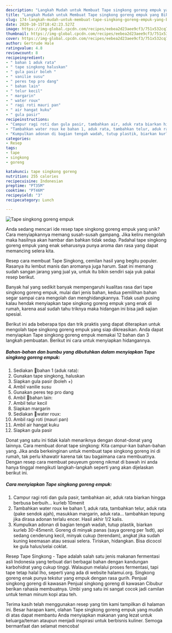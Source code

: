 ```yaml
---
description: "Langkah Mudah untuk Membuat Tape singkong goreng empuk yang Bikin Ngiler"
title: "Langkah Mudah untuk Membuat Tape singkong goreng empuk yang Bikin Ngiler"
slug: 174-langkah-mudah-untuk-membuat-tape-singkong-goreng-empuk-yang-bikin-ngiler
date: 2020-10-15T18:42:23.527Z
image: https://img-global.cpcdn.com/recipes/eebea2d23aee9cf3/751x532cq70/tape-singkong-goreng-empuk-foto-resep-utama.jpg
thumbnail: https://img-global.cpcdn.com/recipes/eebea2d23aee9cf3/751x532cq70/tape-singkong-goreng-empuk-foto-resep-utama.jpg
cover: https://img-global.cpcdn.com/recipes/eebea2d23aee9cf3/751x532cq70/tape-singkong-goreng-empuk-foto-resep-utama.jpg
author: Gertrude Hale
ratingvalue: 4.8
reviewcount: 8
recipeingredient:
- " bahan 1 aduk rata"
- " tape singkong haluskan"
- " gula pasir boleh "
- " vanilie susu"
- " peres tep pro dang"
- " bahan lain"
- " telur kecil"
- " margarin"
- " water roux"
- " ragi roti mauri pan"
- " air hangat kuku"
- " gula pasir"
recipeinstructions:
- "Campur ragi roti dan gula pasir, tambahkan air, aduk rata biarkan hingga berbusa berbuih... kurleb 10menit"
- "Tambahkan water roux ke bahan 1, aduk rata, tambahkan telur, aduk rata (pake sendok ajah), masukkan margarin, aduk rata... tambahkan tepung jika dirasa adonan terlalu encer. Hasil akhir 1/2 kalis."
- "Kumpulkan adonan di bagian tengah wadah, tutup plastik, biarkan kurleb 30-45menit. Goreng di minyak panas (saya goreng per 1sdt), api sedang cenderung kecil, minyak cukup (terendam), angkat jika sudah kuning keemasan atau sesuai selera. Tiriskan, hidangkan. Bisa dicocol ke gula halus/selai coklat."
categories:
- Resep
tags:
- tape
- singkong
- goreng

katakunci: tape singkong goreng 
nutrition: 255 calories
recipecuisine: Indonesian
preptime: "PT35M"
cooktime: "PT46M"
recipeyield: "3"
recipecategory: Lunch

---
```



![Tape singkong goreng empuk](https://img-global.cpcdn.com/recipes/eebea2d23aee9cf3/751x532cq70/tape-singkong-goreng-empuk-foto-resep-utama.jpg)

Anda sedang mencari ide resep tape singkong goreng empuk yang unik? Cara menyiapkannya memang susah-susah gampang. Jika keliru mengolah maka hasilnya akan hambar dan bahkan tidak sedap. Padahal tape singkong goreng empuk yang enak seharusnya punya aroma dan rasa yang dapat memancing selera kita.

Resep cara membuat Tape Singkong, cemilan hasil yang begitu populer. Rasanya itu lembut manis dan aromanya juga harum. Saat ini memang sudah sangan jarang yang jual ya, untuk itu bikin sendiri saja yuk pakai resep berikut.

Banyak hal yang sedikit banyak mempengaruhi kualitas rasa dari tape singkong goreng empuk, mulai dari jenis bahan, kedua pemilihan bahan segar sampai cara mengolah dan menghidangkannya. Tidak usah pusing kalau hendak menyiapkan tape singkong goreng empuk yang enak di rumah, karena asal sudah tahu triknya maka hidangan ini bisa jadi sajian spesial.


Berikut ini ada beberapa tips dan trik praktis yang dapat diterapkan untuk mengolah tape singkong goreng empuk yang siap dikreasikan. Anda dapat menyiapkan Tape singkong goreng empuk memakai 12 bahan dan 3 langkah pembuatan. Berikut ini cara untuk menyiapkan hidangannya.

<!--inarticleads1-->

##### Bahan-bahan dan bumbu yang dibutuhkan dalam menyiapkan Tape singkong goreng empuk:

1. Sediakan  🌼bahan 1 (aduk rata):
1. Gunakan  tape singkong, haluskan
1. Siapkan  gula pasir (boleh +)
1. Ambil  vanilie susu
1. Gunakan  peres tep pro dang
1. Ambil  🌼bahan lain:
1. Ambil  telur kecil
1. Siapkan  margarin
1. Sediakan  🌼water roux:
1. Ambil  ragi roti (mauri pan)
1. Ambil  air hangat kuku
1. Siapkan  gula pasir


Donat yang satu ini tidak kalah menariknya dengan donat-donat yang lainnya. Cara membuat donat tape singkong: Kita campur-kan bahan-bahan yang. Jika anda berkeinginan untuk membuat tape singkong goreng ini di rumah, tak perlu khawatir karena tak tau bagaimana cara membuatnya. Dengan resep cara membuat peuyeum goreng nikmat di bawah ini anda hanya tinggal mengikuti langkah-langkah seperti yang akan dijelaskan berikut ini. 

<!--inarticleads2-->

##### Cara menyiapkan Tape singkong goreng empuk:

1. Campur ragi roti dan gula pasir, tambahkan air, aduk rata biarkan hingga berbusa berbuih... kurleb 10menit
1. Tambahkan water roux ke bahan 1, aduk rata, tambahkan telur, aduk rata (pake sendok ajah), masukkan margarin, aduk rata... tambahkan tepung jika dirasa adonan terlalu encer. Hasil akhir 1/2 kalis.
1. Kumpulkan adonan di bagian tengah wadah, tutup plastik, biarkan kurleb 30-45menit. Goreng di minyak panas (saya goreng per 1sdt), api sedang cenderung kecil, minyak cukup (terendam), angkat jika sudah kuning keemasan atau sesuai selera. Tiriskan, hidangkan. Bisa dicocol ke gula halus/selai coklat.


Resep Tape Singkong - Tape adalah salah satu jenis makanan fermentasi asli Indonesia yang terbuat dari berbagai bahan dengan kandungan karbohidrat yang cukup tinggi. Walaupun melalui proses fermentasi, tapi tape tetap halal lho, seperti yang ada di website halamui.org. Singkong goreng enak punya tekstur yang empuk dengan rasa gurih. Penjual singkong goreng di kawasan Penjual singkong goreng di kawasan Cibubur berikan rahasia membuatnya. Umbi yang satu ini sangat cocok jadi camilan untuk teman minum kopi atau teh. 

Terima kasih telah menggunakan resep yang tim kami tampilkan di halaman ini. Besar harapan kami, olahan Tape singkong goreng empuk yang mudah di atas dapat membantu Anda menyiapkan makanan yang lezat untuk keluarga/teman ataupun menjadi inspirasi untuk berbisnis kuliner. Semoga bermanfaat dan selamat mencoba!
